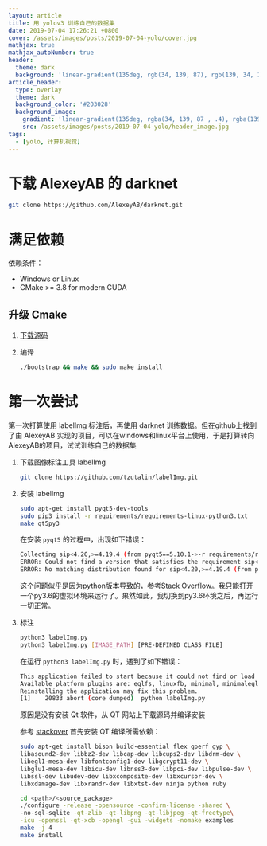 ```yaml
---
layout: article
title: 用 yolov3 训练自己的数据集
date: 2019-07-04 17:26:21 +0800
cover: /assets/images/posts/2019-07-04-yolo/cover.jpg
mathjax: true
mathjax_autoNumber: true
header:
  theme: dark
  background: 'linear-gradient(135deg, rgb(34, 139, 87), rgb(139, 34, 139))'
article_header:
  type: overlay
  theme: dark
  background_color: '#203028'
  background_image:
    gradient: 'linear-gradient(135deg, rgba(34, 139, 87 , .4), rgba(139, 34, 139, .4))'
    src: /assets/images/posts/2019-07-04-yolo/header_image.jpg
tags:
  - [yolo, 计算机视觉]
---
```


<!--more-->

# 下载 AlexeyAB 的 darknet

```bash
git clone https://github.com/AlexeyAB/darknet.git
```

# 满足依赖

依赖条件：

- Windows or Linux
- CMake >= 3.8 for modern CUDA


## 升级 Cmake

1. [下载源码](https://cmake.org/download/)
2. 编译
    
    ```bash
    ./bootstrap && make && sudo make install
    ```


# 第一次尝试

第一次打算使用 labelImg 标注后，再使用 darknet 训练数据。但在github上找到了由 AlexeyAB 实现的项目，可以在windows和linux平台上使用，于是打算转向AlexeyAB的项目，试试训练自己的数据集

1. 下载图像标注工具 labelImg

    ```bash
    git clone https://github.com/tzutalin/labelImg.git
    ```

2. 安装 labelImg

    ```bash
    sudo apt-get install pyqt5-dev-tools
    sudo pip3 install -r requirements/requirements-linux-python3.txt
    make qt5py3
    ```
    在安装 `pyqt5` 的过程中，出现如下错误：

    ```bash
    Collecting sip<4.20,>=4.19.4 (from pyqt5==5.10.1->-r requirements/requirements-linux-python3.txt (line 1))
    ERROR: Could not find a version that satisfies the requirement sip<4.20,>=4.19.4 (from pyqt5==5.10.1->-r requirements/requirements-linux-python3.txt (line 1)) (from versions: none)
    ERROR: No matching distribution found for sip<4.20,>=4.19.4 (from pyqt5==5.10.1->-r requirements/requirements-linux-python3.txt (line 1))
    ```
    这个问题似乎是因为python版本导致的，参考[Stack Overflow](https://stackoverflow.com/questions/47085598/how-do-i-install-pyqt5-with-python-3-7-0a2-on-windows-10)。我只能打开一个py3.6的虚拟环境来运行了。果然如此，我切换到py3.6环境之后，再运行一切正常。


3. 标注
    
    ```bash
    python3 labelImg.py
    python3 labelImg.py [IMAGE_PATH] [PRE-DEFINED CLASS FILE]
    ```

    在运行 `python3 labelImg.py` 时，遇到了如下错误：

    ```bash
    This application failed to start because it could not find or load the Qt platform plugin "xcb" in "".
    Available platform plugins are: eglfs, linuxfb, minimal, minimalegl, offscreen, vnc, xcb.
    Reinstalling the application may fix this problem.
    [1]    20833 abort (core dumped)  python labelImg.py
    ```

    原因是没有安装 Qt 软件，从 QT 网站上下载源码并编译安装

    参考 [stackover](https://stackoverflow.com/questions/30316880/how-to-build-qtwebengine-from-qt-5-5-git-source) 首先安装 QT 编译所需依赖：
    
    ```bash
    sudo apt-get install bison build-essential flex gperf gyp \
    libasound2-dev libbz2-dev libcap-dev libcups2-dev libdrm-dev \
    libegl1-mesa-dev libfontconfig1-dev libgcrypt11-dev \
    libglu1-mesa-dev libicu-dev libnss3-dev libpci-dev libpulse-dev \
    libssl-dev libudev-dev libxcomposite-dev libxcursor-dev \
    libxdamage-dev libxrandr-dev libxtst-dev ninja python ruby
    ```

    ```bash
    cd <path>/<source_package>
    ./configure -release -opensource -confirm-license -shared \
    -no-sql-sqlite -qt-zlib -qt-libpng -qt-libjpeg -qt-freetype\
    -icu -openssl -qt-xcb -opengl -gui -widgets -nomake examples
    make -j 4
    make install
    ```

